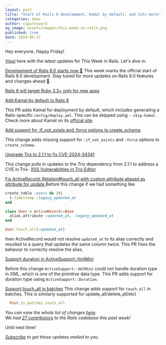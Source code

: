 ```yaml
---
layout: post
title: "Start of Rails 8 development, Kamal by default, and lots more!"
categories: news
author: vipulnsward
og_image: assets/images/this-week-in-rails.png
published: true
date: 2024-05-17
---
```


Hey everyone, Happy Friday!

[Vipul](https://www.saeloun.com/team/vipul) here with the latest updates for This Week in Rails. Let's dive in.


[Development of Rails 8.0 starts now 🎉](https://github.com/rails/rails/commit/37fd0e7fe4990c4e5db10813bae3bba10c8be479)
This week marks the official start of Rails 8.0 development. Stay tuned for more updates on Rails 8.0 features and changes ahead 🎉.

[Rails 8 will target Ruby 3.3+ only for new apps](https://github.com/rails/rails/commit/dc96d29d2bd64948c444c76e5aabc641da6f7aa0)

[Add Kamal by default to Rails 8 ](https://github.com/rails/rails/pull/51798)  

This PR adds Kamal for deployment by default, which includes generating a Rails-specific `config/deploy.yml`.
This can be skipped using  `--skip-kamal`. Check more about Kamal on its [official site](https://kamal-deploy.org/). 

[Add support for :if_not_exists and :force options to create_schema](https://github.com/rails/rails/pull/51790)

This change adds missing support for `:if_not_exists` and `:force` options to `create_schema`.

[Upgrade Trix to 2.1.1 to fix CVE-2024-34341](https://github.com/rails/rails/commit/f3f2773c52c5a2948a287fec4104b1ad01630a5d)     

This change pulls in updates to the Trix dependency from 2.1.1 to address a CVE in Trix- [XSS Vulnerabilities in Trix Editor](https://github.com/basecamp/trix/security/advisories/GHSA-qjqp-xr96-cj99)

[Fix ActiveRecord::Relation#touch_all with custom attribute aliased as attribute for update ](https://github.com/rails/rails/pull/51787)
Before this change if we had something like

```ruby
create_table :users do |t|
  t.timestamp :legacy_updated_at
end

class User < ActiveRecord::Base
  alias_attribute :updated_at, :legacy_updated_at
end

User.touch_all(:updated_at)
```

then ActiveRecord would not resolve `updated_at` to its alias correctly and resulted to a query that updates the same column twice.
This PR fixes the behavior to correctly resolve the alias.

[Support duration in ActiveSupport::XmlMini ](https://github.com/rails/rails/pull/51651)

Before this change `ActiveSupport::XmlMini` could not handle duration type in XML, which is one of the primitive data type. This PR adds support for duration type using `ActiveSupport::Duration`.    

[Support touch_all in batches](https://github.com/rails/rails/pull/51785)
This change adds support for `touch_all` in batches.  This is similarly supported for update_all/delete_all/etc)

```ruby
  Post.in_batches.touch_all
```

_You can view the whole list of changes [here](https://github.com/rails/rails/compare/@%7B2024-05-11%7D...main@%7B2024-05-17%7D)._  
_We had [27 contributors](https://contributors.rubyonrails.org/contributors/in-time-window/20240511-20240517) to the Rails codebase this past week!_

Until next time!

_[Subscribe](https://world.hey.com/this.week.in.rails) to get these updates mailed to you._
